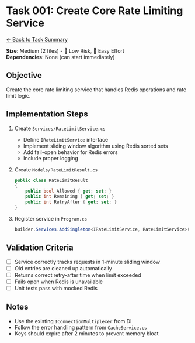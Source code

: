 # Task 001: Create Core Rate Limiting Service

[← Back to Task Summary](./task-summary-example.md)

**Size**: Medium (2 files) - 🎯 Low Risk, 💪 Easy Effort  
**Dependencies**: None (can start immediately)

## Objective
Create the core rate limiting service that handles Redis operations and rate limit logic.

## Implementation Steps

1. Create `Services/RateLimitService.cs`
   - Define `IRateLimitService` interface
   - Implement sliding window algorithm using Redis sorted sets
   - Add fail-open behavior for Redis errors
   - Include proper logging

2. Create `Models/RateLimitResult.cs`
   ```csharp
   public class RateLimitResult
   {
       public bool Allowed { get; set; }
       public int Remaining { get; set; }
       public int RetryAfter { get; set; }
   }
   ```

3. Register service in `Program.cs`
   ```csharp
   builder.Services.AddSingleton<IRateLimitService, RateLimitService>();
   ```

## Validation Criteria
- [ ] Service correctly tracks requests in 1-minute sliding window
- [ ] Old entries are cleaned up automatically
- [ ] Returns correct retry-after time when limit exceeded
- [ ] Fails open when Redis is unavailable
- [ ] Unit tests pass with mocked Redis

## Notes
- Use the existing `IConnectionMultiplexer` from DI
- Follow the error handling pattern from `CacheService.cs`
- Keys should expire after 2 minutes to prevent memory bloat